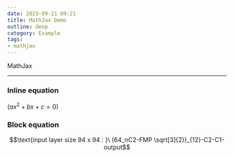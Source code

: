 ```yaml
---
date: 2023-09-21 09:21
title: MathJax Demo
outline: deep
category: Example
tags:
- mathjax
---
```

MathJax

---

### Inline equation
$(ax^2 + bx + c = 0)$

### Block equation
$$\text{input layer size 94 x 94 : }\ (64_nC2-FMP \sqrt[3]{2})_{12}-C2-C1-output$$